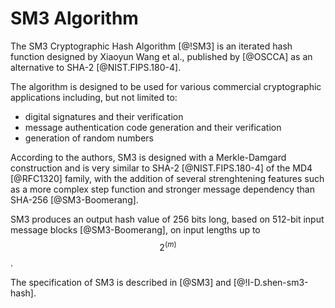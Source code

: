 # SM3 Algorithm

The SM3 Cryptographic Hash Algorithm [@!SM3] is an iterated hash function
designed by Xiaoyun Wang et al., published by [@OSCCA] as an alternative
to SHA-2 [@NIST.FIPS.180-4].

The algorithm is designed to be used for various commercial
cryptographic applications including, but not limited to:

* digital signatures and their verification
* message authentication code generation and their verification
* generation of random numbers

According to the authors, SM3 is designed with a Merkle-Damgard
construction and is very similar to SHA-2 [@NIST.FIPS.180-4]
of the MD4 [@RFC1320] family, with
the addition of several strenghtening features such as a more complex
step function and stronger message dependency than SHA-256
[@SM3-Boomerang].

SM3 produces an output hash value of 256 bits long, based on 512-bit
input message blocks [@SM3-Boomerang], on input lengths up to $$2^(m)$$.

The specification of SM3 is described in [@SM3] and [@!I-D.shen-sm3-hash].
